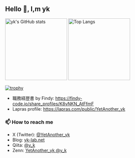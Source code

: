 ## Hello 👋, I,m yk

<img src="https://github-readme-stats.vercel.app/api?username=yk-lab&count_private=true&show_icons=true" alt="yk's GitHub stats" height="200px" />
<img src="https://github-readme-stats.vercel.app/api/top-langs/?username=yk-lab&layout=donut" alt="Top Langs" height="200px" />

[![trophy](https://github-profile-trophy.vercel.app/?username=yk-lab&column=9)](https://github.com/ryo-ma/github-profile-trophy)

- 職務経歴書 by Findy:
    <https://findy-code.io/share_profiles/K8vNKN_AtFfmF>
- Lapras profile:
    <https://lapras.com/public/YetAnother_yk>

### 📫 How to reach me

- X (Twitter): [@YetAnother_yk](https://x.com/YetAnother_yk)
- Blog: [yk-lab.net](https://yk-lab.net/)
- Qiita: [@y_k](https://qiita.com/y_k)
- Zenn: [YetAnother_yk @y_k](https://zenn.dev/y_k)

<!--
**yk-lab/yk-lab** is a ✨ _special_ ✨ repository because its `README.md` (this file) appears on your GitHub profile.

Here are some ideas to get you started:

- 🔭 I’m currently working on ...
- 🌱 I’m currently learning ...
- 👯 I’m looking to collaborate on ...
- 🤔 I’m looking for help with ...
- 💬 Ask me about ...
- 📫 How to reach me: ...
- 😄 Pronouns: ...
- ⚡ Fun fact: ...

GitHub Extra Pins
https://github.com/anuraghazra/github-readme-stats/blob/master/docs/readme_ja.md#github-extra-pins
-->
